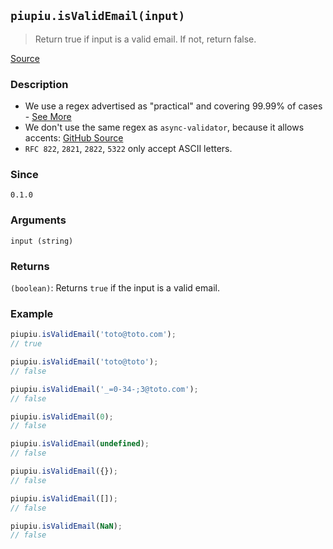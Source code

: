 ## `piupiu.isValidEmail(input)`
> Return true if input is a valid email.
> If not, return false.

[Source](https://github.com/thomasbrodusch/piupiu/blob/develop/src/validators/isValidEmail.ts)

### Description
- We use a regex advertised as "practical" and covering 99.99% of cases - [See More](https://www.regular-expressions.info/email.html)
- We don't use the same regex as `async-validator`, because it allows accents: [GitHub Source](https://github.com/yiminghe/async-validator/blob/e5ca7cfd912837d1dd1910fb584b8c7c7ed5b3e9/src/rule/type.ts)
- `RFC 822`, `2821`, `2822`, `5322` only accept ASCII letters.

### Since
`0.1.0`

### Arguments
`input (string)`

### Returns
`(boolean)`: Returns `true` if the input is a valid email.


### Example
```javascript
piupiu.isValidEmail('toto@toto.com'); 
// true
```
```javascript
piupiu.isValidEmail('toto@toto');
// false
```
```javascript
piupiu.isValidEmail('_=0-34-;3@toto.com');
// false
```
```javascript
piupiu.isValidEmail(0);
// false
```
```javascript
piupiu.isValidEmail(undefined);
// false
```
```javascript
piupiu.isValidEmail({});
// false
```
```javascript
piupiu.isValidEmail([]);
// false
```
```javascript
piupiu.isValidEmail(NaN);
// false
```


